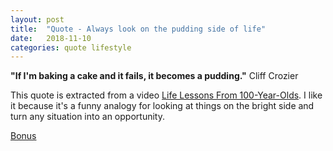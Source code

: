 ```yaml
---
layout: post
title:  "Quote - Always look on the pudding side of life"
date:   2018-11-10
categories: quote lifestyle
---
```


**"If I'm baking a cake and it fails, it becomes a pudding."** ﻿Cliff Crozier

This quote is extracted from a video [Life Lessons From 100-Year-Olds](https://www.youtube.com/watch?v=9AThycGCakk).
I like it because it's a funny analogy for looking at things on the bright side and turn any situation into an opportunity.

[Bonus](https://www.youtube.com/watch?v=VOAtCOsNuVM)